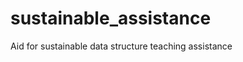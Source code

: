 sustainable_assistance
======================

Aid for sustainable data structure teaching assistance